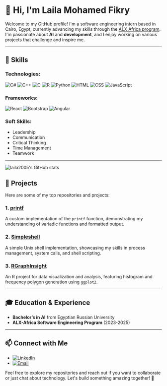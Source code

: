 # 👋 Hi, I'm Laila Mohamed Fikry

Welcome to my GitHub profile! I'm a software engineering intern based in Cairo, Egypt, currently advancing my skills through the [ALX Africa program](https://www.alxafrica.com/). I'm passionate about **AI** and **development**, and I enjoy working on various projects that challenge and inspire me.

---

## 🔧 Skills

### **Technologies:**
![C#](https://img.shields.io/badge/C%23-%23F7DF1E?style=for-the-badge&logo=csharp&logoColor=white) 
![C++](https://img.shields.io/badge/C%2B%2B-%2300599C?style=for-the-badge&logo=cplusplus&logoColor=white) 
![C](https://img.shields.io/badge/C-%2300599C?style=for-the-badge&logo=c&logoColor=white) 
![R](https://img.shields.io/badge/R-%23276DC3?style=for-the-badge&logo=r&logoColor=white) 
![Python](https://img.shields.io/badge/Python-%233B2D9A?style=for-the-badge&logo=python&logoColor=white) 
![HTML](https://img.shields.io/badge/HTML-%23E34F26?style=for-the-badge&logo=html5&logoColor=white) 
![CSS](https://img.shields.io/badge/CSS-%231572B6?style=for-the-badge&logo=css3&logoColor=white) 
![JavaScript](https://img.shields.io/badge/JavaScript-%23F7DF1E?style=for-the-badge&logo=javascript&logoColor=black)

### **Frameworks:**
![React](https://img.shields.io/badge/React-%2300D4FF?style=for-the-badge&logo=react&logoColor=white) 
![Bootstrap](https://img.shields.io/badge/Bootstrap-%23563D7C?style=for-the-badge&logo=bootstrap&logoColor=white) 
![Angular](https://img.shields.io/badge/Angular-%23E23237?style=for-the-badge&logo=angular&logoColor=white)

### **Soft Skills:**
- Leadership
- Communication
- Critical Thinking
- Time Management
- Teamwork

---

![laila2005's GitHub stats](https://github-readme-stats.vercel.app/api?username=laila2005&show_icons=true&hide_border=true)


## 🌟 Projects

Here are some of my top repositories and projects:

### **1. [printf](https://github.com/laila2005/printf)**
A custom implementation of the `printf` function, demonstrating my understanding of variadic functions and formatted output.

### **2. [Simpleshell](https://github.com/laila2005/simple_shell)**
A simple Unix shell implementation, showcasing my skills in process management, system calls, and shell scripting.

### **3. [RGraphInsight](https://github.com/laila2005/RGraphInsight)**
An R project for data visualization and analysis, featuring histogram and frequency polygon generation using `ggplot2`.

---

## 🎓 Education & Experience

- **Bachelor’s in AI** from Egyptian Russian University  
- **ALX-Africa Software Engineering Program** (2023-2025)

---

## 📫 Connect with Me

- [![LinkedIn](https://img.shields.io/badge/LinkedIn-%2300A0DC?style=for-the-badge&logo=linkedin&logoColor=white)](https://www.linkedin.com/in/laila-mohamed23)
- [![Email](https://img.shields.io/badge/Email-%23D14836?style=for-the-badge&logo=gmail&logoColor=white)](mailto:laila.mohamed.fikry@gmail.com)

Feel free to explore my repositories and reach out if you want to collaborate or just chat about technology. Let's build something amazing together! 🚀

